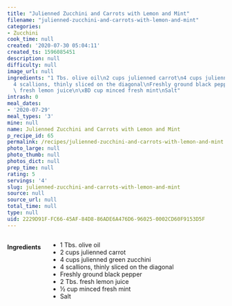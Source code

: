 ```yaml
---
title: "Julienned Zucchini and Carrots with Lemon and Mint"
filename: "julienned-zucchini-and-carrots-with-lemon-and-mint"
categories:
- Zucchini
cook_time: null
created: '2020-07-30 05:04:11'
created_ts: 1596085451
description: null
difficulty: null
image_url: null
ingredients: "1 Tbs. olive oil\n2 cups julienned carrot\n4 cups julienned green zucchini\n\
  4 scallions, thinly sliced on the diagonal\nFreshly ground black pepper\n2 Tbs.\
  \ fresh lemon juice\n\xBD cup minced fresh mint\nSalt"
intrash: 0
meal_dates:
- '2020-07-29'
meal_types: '3'
mine: null
name: Julienned Zucchini and Carrots with Lemon and Mint
p_recipe_id: 65
permalink: /recipes/julienned-zucchini-and-carrots-with-lemon-and-mint
photo_large: null
photo_thumb: null
photos_dict: null
prep_time: null
rating: 5
servings: '4'
slug: julienned-zucchini-and-carrots-with-lemon-and-mint
source: null
source_url: null
total_time: null
type: null
uid: 2229D91F-FC66-45AF-84D8-86ADE6A476D6-96025-0002CD60F9153D5F
---
```

<div class="large-8 medium-7 columns" id="writeup">	</div><!-- #writeup -->
</div><!-- #row-one -->
<div class="row" id="row-two">	<div class="medium-4 small-5 columns" id="ingredients"><h4>Ingredients</h4><div class="box box-ingredients content"><ul>
<li>1 Tbs. olive oil</li>
<li>2 cups julienned carrot</li>
<li>4 cups julienned green zucchini</li>
<li>4 scallions, thinly sliced on the diagonal</li>
<li>Freshly ground black pepper</li>
<li>2 Tbs. fresh lemon juice</li>
<li>½ cup minced fresh mint</li>
<li>Salt</li>
</ul>
</div>	</div>	<div class="medium-6 small-7 columns" id="directions">	</div>